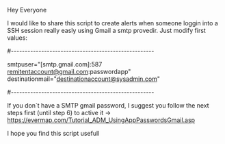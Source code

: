 
Hey Everyone

I would like to share this script to create alerts when someone loggin into a SSH session really easly using Gmail a smtp provedir. Just modify first values:

#----------------------------------------------------

smtpuser="[smtp.gmail.com]:587 remitentaccount@gmail.com:passwordapp"
destinationmail="destinationaccount@sysadmin.com"

#----------------------------------------------------

If you don´t have a SMTP gmail password, I suggest you follow the next steps first (until step 6) to active it -> https://evermap.com/Tutorial_ADM_UsingAppPasswordsGmail.asp

I hope you find this script usefull

